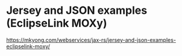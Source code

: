 # Jersey and JSON examples (EclipseLink MOXy)

https://mkyong.com/webservices/jax-rs/jersey-and-json-examples-eclipselink-moxy/